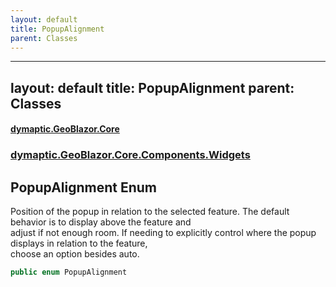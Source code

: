 ```yaml
---
layout: default
title: PopupAlignment
parent: Classes
---
```

---
layout: default
title: PopupAlignment
parent: Classes
---
#### [dymaptic.GeoBlazor.Core](index.html 'index')
### [dymaptic.GeoBlazor.Core.Components.Widgets](index.html#dymaptic.GeoBlazor.Core.Components.Widgets 'dymaptic.GeoBlazor.Core.Components.Widgets')

## PopupAlignment Enum

Position of the popup in relation to the selected feature. The default behavior is to display above the feature and  
adjust if not enough room. If needing to explicitly control where the popup displays in relation to the feature,  
choose an option besides auto.

```csharp
public enum PopupAlignment
```

